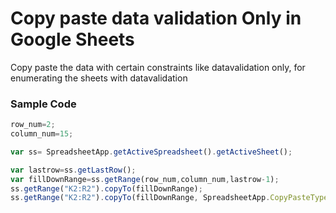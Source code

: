 # Copy paste data validation Only in Google Sheets

Copy paste the data with certain constraints like datavalidation only, for enumerating the sheets with datavalidation

### Sample Code
```javascript
row_num=2;
column_num=15;

var ss= SpreadsheetApp.getActiveSpreadsheet().getActiveSheet();

var lastrow=ss.getLastRow();
var fillDownRange=ss.getRange(row_num,column_num,lastrow-1);
ss.getRange("K2:R2").copyTo(fillDownRange);
ss.getRange("K2:R2").copyTo(fillDownRange, SpreadsheetApp.CopyPasteType.PASTE_DATA_VALIDATION);

```
